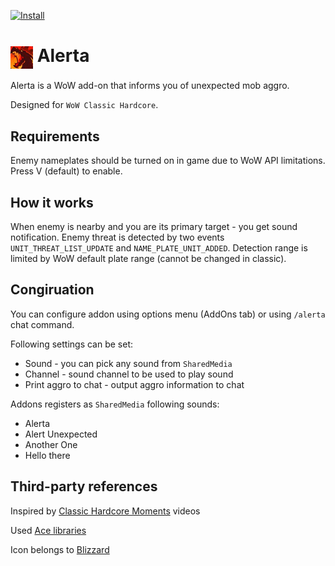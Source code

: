[![Install](https://img.shields.io/badge/install-curseforge-f16436)](https://www.curseforge.com/wow/addons/alerta)

# <img width="36" height="36" src="inv_misc_head_dragon_01.jpg" alt="image" style="vertical-align: middle;"/> Alerta
Alerta is a WoW add-on that informs you of unexpected mob aggro.

Designed for `WoW Classic Hardcore`.

## Requirements

Enemy nameplates should be turned on in game due to WoW API limitations. Press V (default) to enable.

## How it works

When enemy is nearby and you are its primary target - you get sound notification.
Enemy threat is detected by two events `UNIT_THREAT_LIST_UPDATE` and `NAME_PLATE_UNIT_ADDED`.
Detection range is limited by WoW default plate range (cannot be changed in classic).

## Congiruation

You can configure addon using options menu (AddOns tab) or using `/alerta` chat command.

Following settings can be set:

- Sound - you can pick any sound from `SharedMedia`
- Channel - sound channel to be used to play sound
- Print aggro to chat - output aggro information to chat

Addons registers as `SharedMedia` following sounds:

- Alerta
- Alert Unexpected
- Another One
- Hello there

## Third-party references

Inspired by [Classic Hardcore Moments](https://www.youtube.com/@classichc) videos

Used [Ace libraries](https://www.wowace.com)

Icon belongs to [Blizzard](https://www.blizzard.com)
